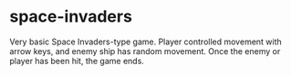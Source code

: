 # space-invaders
Very basic Space Invaders-type game. Player controlled movement with arrow keys, and enemy ship has random movement. Once the enemy or player has been hit, the game ends.
